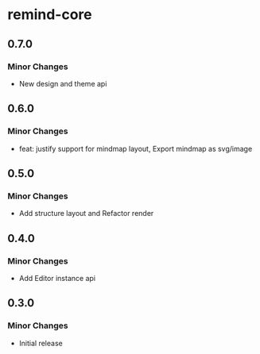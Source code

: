 # remind-core

## 0.7.0

### Minor Changes

- New design and theme api

## 0.6.0

### Minor Changes

- feat: justify support for mindmap layout, Export mindmap as svg/image

## 0.5.0

### Minor Changes

- Add structure layout and Refactor render

## 0.4.0

### Minor Changes

- Add Editor instance api

## 0.3.0

### Minor Changes

- Initial release
